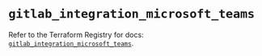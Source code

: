 # `gitlab_integration_microsoft_teams`

Refer to the Terraform Registry for docs: [`gitlab_integration_microsoft_teams`](https://registry.terraform.io/providers/gitlabhq/gitlab/17.6.1/docs/resources/integration_microsoft_teams).
